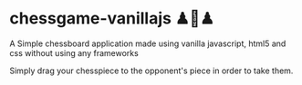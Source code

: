 # chessgame-vanillajs ♟👑♟

A Simple chessboard application made using vanilla javascript, html5 and css without using any frameworks

Simply drag your chesspiece to the opponent's piece in order to take them.

